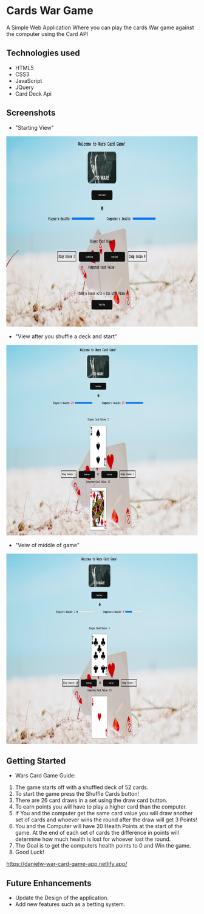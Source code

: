 # Cards War Game

A Simple Web Application Where you can play the cards War game against the computer using the Card API

## Technologies used
- HTML5
- CSS3
- JavaScript
- JQuery
- Card Deck Api

## Screenshots
- "Starting View"
<img src="/images/screenshot1WarGame.jpg" width="1100" height="500">

- "View after you shuffle a deck and start"
<img src="/images/screenshot2WarGame.jpg" width="1100" height="500">

- "Veiw of middle of game"
<img src="/images/screenshot3WarGame.jpg" width="1100" height="500">



## Getting Started
 - Wars Card Game Guide:            
1. The game starts off with a shuffled deck of 52 cards.
2. To start the game press the Shuffle Cards button!
3. There are 26 card draws in a set using the draw card button.
4. To earn points you will have to play a higher card than the computer.
5. If You and the computer get the same card value you will draw another set of cards and whoever wins the round after the draw will get 3 Points!
6. You and the Computer will have 20 Health Points at the start of the game. At the end of each set of cards the difference in points will determine how much health is lost for whoever lost the round.
7. The Goal is to get the computers health points to 0 and Win the game.
8. Good Luck!
            
  https://danielw-war-card-game-app.netlify.app/

## Future Enhancements
- Update the Design of the application.
- Add new features such as a betting system.
